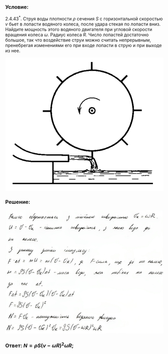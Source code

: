 ###  Условие:

$2.4.43^*.$ Струя воды плотности $\rho$ сечения $S$ с горизонтальной скоростью $v$ бьет в лопасти водяного колеса, после удара стекая по лопасти вниз. Найдите мощность этого водяного двигателя при угловой скорости вращения колеса $\omega$. Радиус колеса $R$. Число лопастей достаточно большое, так что воздействие струи можно считать непрерывным, пренебрегая изменениями его при входе лопасти в струю и при выходе из нее.

![К задаче $2.4.43$|581x490, 35%](../../img/2.4.43/2.4.43.png)

###  Решение:

![|848x662, 67%](../../img/2.4.43/sol.png)

###  Ответ: $N = \rho S(v − \omega R)^2\omega R$;